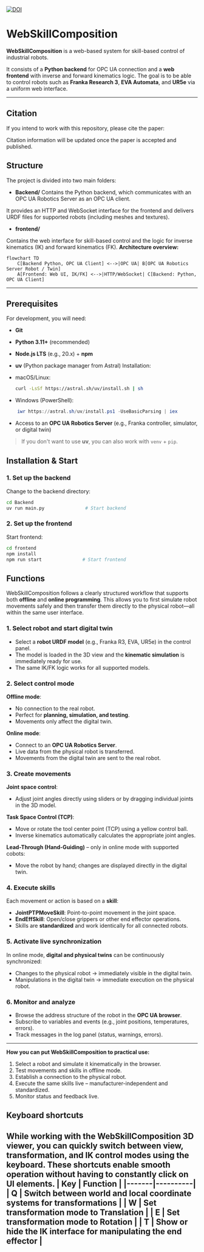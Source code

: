 [![DOI](https://zenodo.org/badge/1044964036.svg)](https://doi.org/10.5281/zenodo.17034716)

# WebSkillComposition
**WebSkillComposition** is a web-based system for skill-based control of industrial robots.
  
It consists of a **Python backend** for OPC UA connection and a **web frontend** with inverse and forward kinematics logic.
The goal is to be able to control robots such as **Franka Research 3**, **EVA Automata**, and **UR5e** via a uniform web interface.

---

## Citation

If you intend to work with this repository, please cite the paper:

Citation information will be updated once the paper is accepted and published.

## Structure
The project is divided into two main folders:
- **Backend/**
 Contains the Python backend, which communicates with an OPC UA Robotics Server as an OPC UA client.
    
It provides an HTTP and WebSocket interface for the frontend and delivers URDF files for supported robots (including meshes and textures).
- **frontend/**
  
Contains the web interface for skill-based control and the logic for inverse kinematics (IK) and forward kinematics (FK).
**Architecture overview:**

```mermaid
flowchart TD
    C[Backend Python, OPC UA Client] <-->|OPC UA| B[OPC UA Robotics Server Robot / Twin]
    A[Frontend: Web UI, IK/FK] <-->|HTTP/WebSocket| C[Backend: Python, OPC UA Client]
```

---
## Prerequisites
For development, you will need:
- **Git**
- **Python 3.11+** (recommended)
- **Node.js LTS** (e.g., 20.x) + **npm**
- **uv** (Python package manager from Astral)
Installation:
  
- macOS/Linux:
    ```bash
    curl -LsSf https://astral.sh/uv/install.sh | sh
    ```
- Windows (PowerShell):
```powershell
    iwr https://astral.sh/uv/install.ps1 -UseBasicParsing | iex
```
- Access to an **OPC UA Robotics Server** (e.g., Franka controller, simulator, or digital twin)
> If you don't want to use **uv**, you can also work with `venv` + `pip`.


## Installation & Start
### 1. Set up the backend
Change to the backend directory:
```bash
cd Backend
uv run main.py               # Start backend
```
### 2. Set up the frontend
Start frontend:
```bash
cd frontend
npm install
npm run start               # Start frontend
```
## Functions
WebSkillComposition follows a clearly structured workflow that supports both **offline** and **online programming**.
This allows you to first simulate robot movements safely and then transfer them directly to the physical robot—all within the same user interface.
### 1. Select robot and start digital twin
- Select a **robot URDF model** (e.g., Franka R3, EVA, UR5e) in the control panel.
- The model is loaded in the 3D view and the **kinematic simulation** is immediately ready for use.
- The same IK/FK logic works for all supported models.
### 2. Select control mode

**Offline mode**:

- No connection to the real robot.
- Perfect for **planning, simulation, and testing**.
- Movements only affect the digital twin.

**Online mode**:

- Connect to an **OPC UA Robotics Server**.
- Live data from the physical robot is transferred.
- Movements from the digital twin are sent to the real robot.

### 3. Create movements
**Joint space control**:
    
- Adjust joint angles directly using sliders or by dragging individual joints in the 3D model.

**Task Space Control (TCP)**:

- Move or rotate the tool center point (TCP) using a yellow control ball.
- Inverse kinematics automatically calculates the appropriate joint angles.

**Lead-Through (Hand-Guiding)** – only in online mode with supported cobots:
- Move the robot by hand; changes are displayed directly in the digital twin.

### 4. Execute skills
Each movement or action is based on a **skill**:
- **JointPTPMoveSkill**: Point-to-point movement in the joint space.
- **EndEffSkill**: Open/close grippers or other end effector operations.
- Skills are **standardized** and work identically for all connected robots.
### 5. Activate live synchronization
In online mode, **digital and physical twins** can be continuously synchronized:
- Changes to the physical robot → immediately visible in the digital twin.
- Manipulations in the digital twin → immediate execution on the physical robot.
### 6. Monitor and analyze
- Browse the address structure of the robot in the **OPC UA browser**.
- Subscribe to variables and events (e.g., joint positions, temperatures, errors).
- Track messages in the log panel (status, warnings, errors).
---
**How you can put WebSkillComposition to practical use:**
1. Select a robot and simulate it kinematically in the browser.
2. Test movements and skills in offline mode.
3. Establish a connection to the physical robot.
4. Execute the same skills live – manufacturer-independent and standardized.
5. Monitor status and feedback live.
  
## Keyboard shortcuts
While working with the WebSkillComposition 3D viewer, you can quickly switch between view, transformation, and IK control modes using the keyboard.
These shortcuts enable smooth operation without having to constantly click on UI elements.
| Key | Function |
|-------|----------|
| **Q** | Switch between **world** and **local coordinate systems** for transformations |
| **W** | Set transformation mode to **Translation** |
| **E** | Set transformation mode to **Rotation** |
| **T** | **Show or hide** the IK interface for manipulating the end effector |
---
